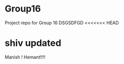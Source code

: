 # Group16
Project repo for Group 16
DSGSDFGD
<<<<<<< HEAD

shiv updated
=======
Manish !
Hemant!!!!

